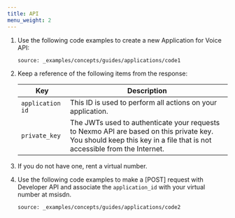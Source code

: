 ```yaml
---
title: API
menu_weight: 2
---
```


1. Use the following code examples to create a new Application for Voice API:

    ```tabbed_examples
    source: _examples/concepts/guides/applications/code1
    ```

2. Keep a reference of the following items from the response:

    Key | Description
    -- | --
    `application id` | This ID is used to perform all actions on your application.
    `private_key` | The JWTs used to authenticate your requests to Nexmo API are based on this private key. You should keep this key in a file that is not accessible from the Internet.

3. If you do not have one, rent a virtual number.

4. Use the following code examples to make a [POST] request with Developer API and associate the `application_id` with your virtual number at msisdn.

    ```tabbed_examples
    source: _examples/concepts/guides/applications/code2
    ```
